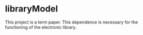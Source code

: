 # libraryModel
This project is a term paper. This dependence is necessary for the functioning of the electronic library.
